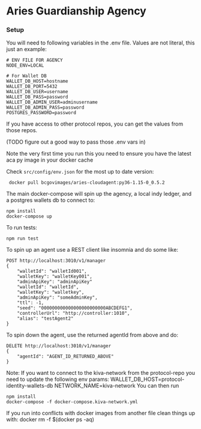 # Aries Guardianship Agency

### Setup
You will need to following variables in the .env file.  Values are not literal, this just an example:
```
# ENV FILE FOR AGENCY
NODE_ENV=LOCAL

# For Wallet DB
WALLET_DB_HOST=hostname
WALLET_DB_PORT=5432
WALLET_DB_USER=username
WALLET_DB_PASS=password
WALLET_DB_ADMIN_USER=adminusername
WALLET_DB_ADMIN_PASS=password
POSTGRES_PASSWORD=password
```
If you have access to other protocol repos, you can get the values from those repos.

(TODO figure out a good way to pass those .env vars in)  
  
Note the very first time you run this you need to ensure you have the latest aca py image in your docker cache  

Check `src/config/env.json` for the most up to date version:
```
 docker pull bcgovimages/aries-cloudagent:py36-1.15-0_0.5.2
```
The main docker-compose will spin up the agency, a local indy ledger, and a postgres wallets db to connect to:
```
npm install
docker-compose up
```
To run tests:
```
npm run test
```

To spin up an agent use a REST client like insomnia and do some like:
```
POST http://localhost:3010/v1/manager
{
	"walletId": "walletId001",
	"walletKey": "walletKey001",
	"adminApiKey": "adminApiKey"
	"walletId": "walletId",
	"walletKey": "walletkey",
	"adminApiKey": "someAdminKey",
	"ttl": -1,
	"seed": "000000000000000000000000ABCDEFG1",
	"controllerUrl": "http://controller:1010",
	"alias": "testAgent2"
}
```
To spin down the agent, use the returned agentId from above and do:
```
DELETE http://localhost:3010/v1/manager
{
	"agentId": "AGENT_ID_RETURNED_ABOVE"
}
```

Note:
If you want to connect to the kiva-network from the protocol-repo you need to update the following env params:
  WALLET_DB_HOST=protocol-identity-wallets-db
  NETWORK_NAME=kiva-network
You can then run
```
npm install
docker-compose -f docker-compose.kiva-network.yml
```

If you run into conflicts with docker images from another file clean things up with: docker rm -f $(docker ps -aq)
